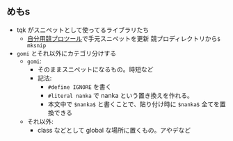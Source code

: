 ## めもs
- tqk がスニペットとして使ってるライブラリたち
  - [自分用競プロツール](https://github.com/tqkoh/ac)で手元スニペットを更新 競プロディレクトリから`$ mksnip`
- `gomi` とそれ以外にカテゴリ分けする
  - `gomi`: 
    - そのままスニペットになるもの。時短など
    - 記法:
      - `#define IGNORE` を書く
      - `#literal nanka` で nanka という置き換えを作れる。
      - 本文中で `$nanka$` と書くことで、貼り付け時に `$nanka$` 全てを置換できる
  - それ以外: 
    - class などとして global な場所に置くもの。アやデなど
